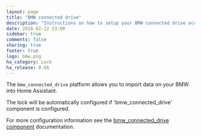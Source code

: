 ```yaml
---
layout: page
title: "BMW connected drive"
description: "Instructions on how to setup your BMW connected drive account with Home Assistant."
date: 2018-02-22 23:00
sidebar: true
comments: false
sharing: true
footer: true
logo: bmw.png
ha_category: Lock
ha_release: 0.66
---
```



The `bmw_connected_drive` platform allows you to import data on your BMW into Home Assistant.

The lock will be automatically configured if 'bmw_connected_drive' component is configured.

For more configuration information see the [bmw_connected_drive component](/components/bmw_connected_drive/) documentation.
